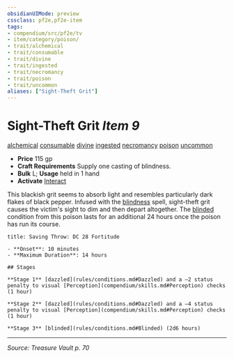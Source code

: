 ```yaml
---
obsidianUIMode: preview
cssclass: pf2e,pf2e-item
tags:
- compendium/src/pf2e/tv
- item/category/poison/
- trait/alchemical
- trait/consumable
- trait/divine
- trait/ingested
- trait/necromancy
- trait/poison
- trait/uncommon
aliases: ["Sight-Theft Grit"]
---
```

# Sight-Theft Grit *Item 9*  
[alchemical](alchemical.md "Alchemical Item Trait")  [consumable](consumable.md "Consumable Item Trait")  [divine](divine.md "Divine Tradition Trait")  [ingested](ingested.md "Ingested Item Trait")  [necromancy](necromancy.md "Necromancy School Trait")  [poison](Reference/Rules/Traits/poison.md "Poison Effect Trait")  [uncommon](uncommon.md "Uncommon Rarity Trait")  

- **Price** 115 gp
- **Craft Requirements** Supply one casting of blindness.
- **Bulk** L; **Usage** held in 1 hand
- **Activate** [Interact](interact.md)

This blackish grit seems to absorb light and resembles particularly dark flakes of black pepper. Infused with the [blindness](blindness.md) spell, sight-theft grit causes the victim's sight to dim and then depart altogether. The [blinded](conditions.md#Blinded) condition from this poison lasts for an additional 24 hours once the poison has run its course.

```ad-inline-affliction
title: Saving Throw: DC 28 Fortitude

- **Onset**: 10 minutes
- **Maximum Duration**: 14 hours

## Stages

**Stage 1** [dazzled](rules/conditions.md#Dazzled) and a –2 status penalty to visual [Perception](compendium/skills.md#Perception) checks (1 hour)

**Stage 2** [dazzled](rules/conditions.md#Dazzled) and a –4 status penalty to visual [Perception](compendium/skills.md#Perception) checks (1 hour)

**Stage 3** [blinded](rules/conditions.md#Blinded) (2d6 hours)
```


---
*Source: Treasure Vault p. 70*
